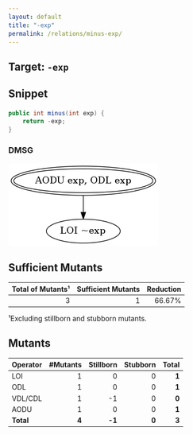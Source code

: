 ```yaml
---
layout: default
title: "-exp"
permalink: /relations/minus-exp/
---
```


## Target: ``-exp``

## Snippet


```java
public int minus(int exp) {
    return -exp;
}
```


### DMSG

![image](images/dmsg_minus-exp.png)

## Sufficient Mutants


|Total of Mutants¹    | Sufficient Mutants |Reduction |
|                ---: |               ---: |     ---: |  
| 3                   | 1                  |66.67%    |

¹Excluding stillborn and stubborn mutants.

## Mutants



| Operator | #Mutants | Stillborn | Stubborn | Total  |
| :---     |     ---: |      ---: |     ---: |   ---: |
| LOI      | 1        | 0         | 0        | **1**  |
| ODL      | 1        | 0         | 0        | **1**  |
| VDL/CDL  | 1        | -1        | 0        | **0**  |
| AODU     | 1        | 0         | 0        | **1**  |
|**Total** | **4**    | **-1**    | **0**    | **3**  |
